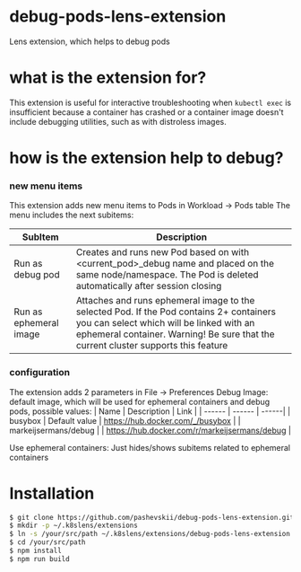 # debug-pods-lens-extension
Lens extension, which helps to debug pods

# what is the extension for?
This extension is useful for interactive troubleshooting when ```kubectl exec``` is insufficient because a container has crashed or a container image doesn't include debugging utilities, such as with distroless images.

# how is the extension help to debug?

### new menu items
This extension adds new menu items to Pods in Workload -> Pods table
The menu includes the next subitems:

| SubItem | Description |
| ------ | ------ |
| Run as debug pod | Creates and runs new Pod based on <debug image> with <current_pod>_debug name and placed on the same node/namespace. The Pod is deleted automatically after session closing
| Run as ephemeral image | Attaches and runs ephemeral image to the selected Pod. If the Pod contains 2+ containers you can select which will be linked with an ephemeral container. Warning! Be sure that the current cluster supports this feature

### configuration
The extension adds 2 parameters in File -> Preferences
Debug Image: default image, which will be used for ephemeral containers and debug pods, possible values:
| Name | Description | Link |
| ------ | ------ | ------|
| busybox | Default value | https://hub.docker.com/_/busybox |
| markeijsermans/debug |  | https://hub.docker.com/r/markeijsermans/debug |

Use ephemeral containers: Just hides/shows subitems related to ephemeral containers

# Installation

```bash
$ git clone https://github.com/pashevskii/debug-pods-lens-extension.git /your/src/path
$ mkdir -p ~/.k8slens/extensions
$ ln -s /your/src/path ~/.k8slens/extensions/debug-pods-lens-extension
$ cd /your/src/path
$ npm install
$ npm run build
```

